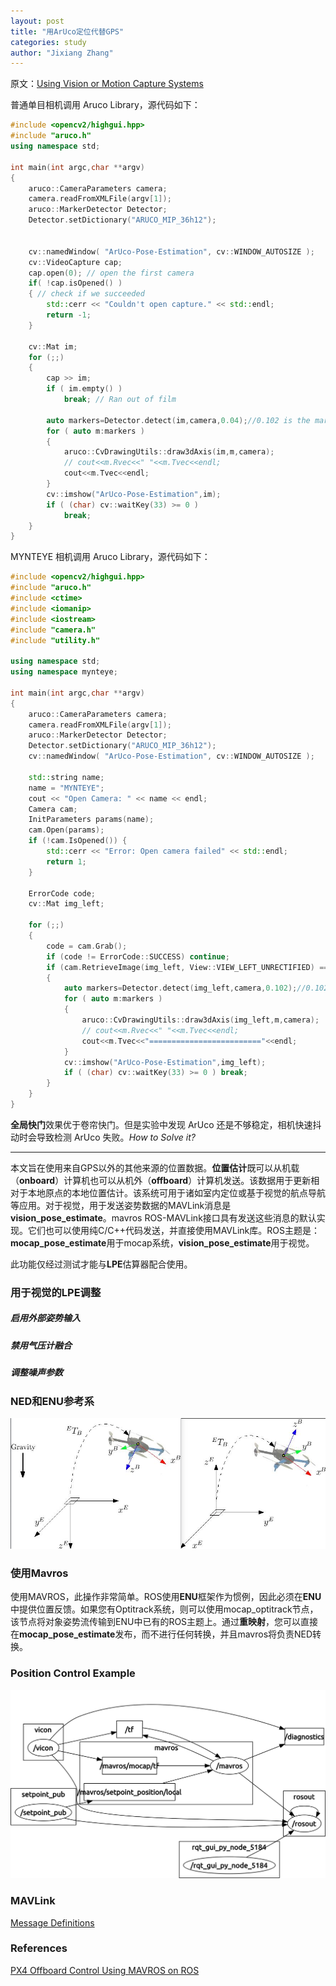 ```yaml
---
layout: post
title: "用ArUco定位代替GPS"
categories: study
author: "Jixiang Zhang"
---
```


原文：[Using Vision or Motion Capture Systems](http://dev.px4.io/en/ros/external_position_estimation.html)

普通单目相机调用 Aruco Library，源代码如下：

```c++
#include <opencv2/highgui.hpp>
#include "aruco.h"
using namespace std;

int main(int argc,char **argv)
{
    aruco::CameraParameters camera;
    camera.readFromXMLFile(argv[1]);
    aruco::MarkerDetector Detector;
    Detector.setDictionary("ARUCO_MIP_36h12");

    
    cv::namedWindow( "ArUco-Pose-Estimation", cv::WINDOW_AUTOSIZE );
    cv::VideoCapture cap;
    cap.open(0); // open the first camera
    if( !cap.isOpened() ) 
    { // check if we succeeded
        std::cerr << "Couldn't open capture." << std::endl;
        return -1;
    }

    cv::Mat im;
    for (;;)
    {
        cap >> im;
        if ( im.empty() )
            break; // Ran out of film

        auto markers=Detector.detect(im,camera,0.04);//0.102 is the marker size
        for ( auto m:markers )
        {
            aruco::CvDrawingUtils::draw3dAxis(im,m,camera);
            // cout<<m.Rvec<<" "<<m.Tvec<<endl;
            cout<<m.Tvec<<endl;
        }
        cv::imshow("ArUco-Pose-Estimation",im);
        if ( (char) cv::waitKey(33) >= 0 )
            break;
    }
}
```

MYNTEYE 相机调用 Aruco Library，源代码如下：

```c++
#include <opencv2/highgui.hpp>
#include "aruco.h"
#include <ctime>
#include <iomanip>
#include <iostream>
#include "camera.h"
#include "utility.h"

using namespace std;
using namespace mynteye;

int main(int argc,char **argv)
{
    aruco::CameraParameters camera;
    camera.readFromXMLFile(argv[1]);
    aruco::MarkerDetector Detector;
    Detector.setDictionary("ARUCO_MIP_36h12");
    cv::namedWindow( "ArUco-Pose-Estimation", cv::WINDOW_AUTOSIZE );

    std::string name;
    name = "MYNTEYE";
    cout << "Open Camera: " << name << endl;
    Camera cam;
    InitParameters params(name);
    cam.Open(params);
    if (!cam.IsOpened()) {
        std::cerr << "Error: Open camera failed" << std::endl;
        return 1;
    }

    ErrorCode code;
    cv::Mat img_left;

    for (;;)
    {
        code = cam.Grab();
        if (code != ErrorCode::SUCCESS) continue;
        if (cam.RetrieveImage(img_left, View::VIEW_LEFT_UNRECTIFIED) == ErrorCode::SUCCESS) 
        {
            auto markers=Detector.detect(img_left,camera,0.102);//0.102 is the marker size
            for ( auto m:markers )
            {
                aruco::CvDrawingUtils::draw3dAxis(img_left,m,camera);
                // cout<<m.Rvec<<" "<<m.Tvec<<endl;
                cout<<m.Tvec<<"========================="<<endl;
            }
            cv::imshow("ArUco-Pose-Estimation",img_left);
            if ( (char) cv::waitKey(33) >= 0 ) break;
        }
    }
}
```

**全局快门**效果优于卷帘快门。但是实验中发现 ArUco 还是不够稳定，相机快速抖动时会导致检测 ArUco 失败。*How to Solve it?*

------

本文旨在使用来自GPS以外的其他来源的位置数据。**位置估计**既可以从机载（**onboard**）计算机也可以从机外（**offboard**）计算机发送。该数据用于更新相对于本地原点的本地位置估计。该系统可用于诸如室内定位或基于视觉的航点导航等应用。对于视觉，用于发送姿势数据的MAVLink消息是**vision_pose_estimate**。mavros ROS-MAVLink接口具有发送这些消息的默认实现。它们也可以使用纯C/C++代码发送，并直接使用MAVLink库。ROS主题是：**mocap_pose_estimate**用于mocap系统，**vision_pose_estimate**用于视觉。

此功能仅经过测试才能与**LPE**估算器配合使用。

### 用于视觉的LPE调整

##### 启用外部姿势输入

##### 禁用气压计融合

##### 调整噪声参数

### NED和ENU参考系

![NED和ENU](images/ref_frames.png)

### 使用Mavros

使用MAVROS，此操作非常简单。ROS使用**ENU**框架作为惯例，因此必须在**ENU**中提供位置反馈。如果您有Optitrack系统，则可以使用mocap_optitrack节点，该节点将对象姿势流传输到ENU中已有的ROS主题上。通过**重映射**，您可以直接在**mocap_pose_estimate**发布，而不进行任何转换，并且mavros将负责NED转换。

### Position Control Example

![Position Control Example](images/PositionControlExample.png)

### MAVLink

[Message Definitions](https://mavlink.io/en/messages/)

### References

[PX4 Offboard Control Using MAVROS on ROS](https://404warehouse.net/2015/12/20/autopilot-offboard-control-using-mavros-package-on-ros/)

